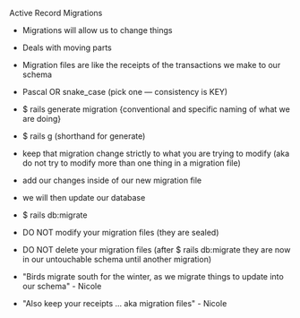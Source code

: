Active Record Migrations

- Migrations will allow us to change things
- Deals with moving parts 
- Migration files are like the receipts of the transactions we make to our schema
- Pascal OR snake_case (pick one — consistency is KEY)

- $ rails generate migration {conventional and specific naming of what we are doing}
- $ rails g (shorthand for generate)

- keep that migration change strictly to what you are trying to modify (aka do not try to modify more than one thing in a migration file)
- add our changes inside of our new migration file
- we will then update our database 

- $ rails db:migrate

- DO NOT modify your migration files (they are sealed)
- DO NOT delete your migration files (after $ rails db:migrate they are now in our untouchable schema until another migration)

- "Birds migrate south for the winter, as we migrate things to update into our schema" - Nicole
- "Also keep your receipts ... aka migration files" - Nicole